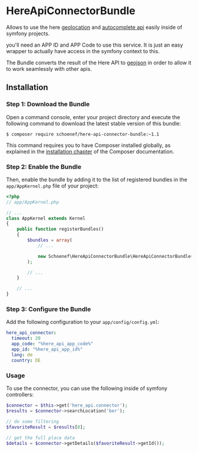 # HereApiConnectorBundle
Allows to use the here [geolocation](https://developer.here.com/documentation#geocoder) and [autocomplete api](https://developer.here.com/documentation#geocoding_suggestions) easily inside of symfony projects.

you'll need an APP ID and APP Code to use this service. It is just an easy wrapper to actually have access in the symfony context to this.

The Bundle converts the result of the Here API to [geojson](http://geojson.org/) in order to allow it to work seamlessly with other apis. 

## Installation

### Step 1: Download the Bundle


Open a command console, enter your project directory and execute the
following command to download the latest stable version of this bundle:

```console
$ composer require schoenef/here-api-connector-bundle:~1.1
```

This command requires you to have Composer installed globally, as explained
in the [installation chapter](https://getcomposer.org/doc/00-intro.md)
of the Composer documentation.

### Step 2: Enable the Bundle

Then, enable the bundle by adding it to the list of registered bundles
in the `app/AppKernel.php` file of your project:

```php
<?php
// app/AppKernel.php

// ...
class AppKernel extends Kernel
{
    public function registerBundles()
    {
        $bundles = array(
            // ...

            new Schoenef\HereApiConnectorBundle\HereApiConnectorBundle(), // here api geo coding service wrapper
        );

        // ...
    }

    // ...
}
```

### Step 3: Configure the Bundle

Add the following configuration to your ```app/config/config.yml```:
```yml
here_api_connector:
  timeout: 20
  app_code: "%here_api_app_code%"
  app_id: "%here_api_app_id%"
  lang: de
  country: DE
```

### Usage

To use the connector, you can use the following inside of symfony controllers:

```php
$connector = $this->get('here_api.connector');
$results = $connector->searchLocation('ber');

// do some filtering
$favoriteResult = $results[0];
 
// get the full place data 
$details = $connector->getDetails($favoriteResult->getId());

```

